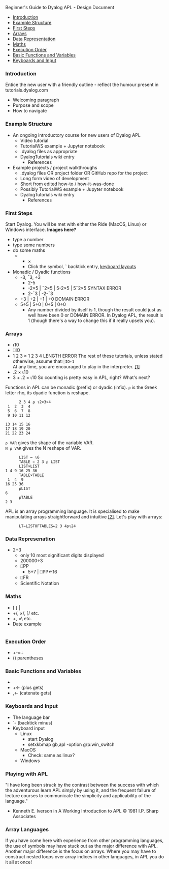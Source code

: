 Beginner's Guide to Dyalog APL - Design Document  
  
- [Introduction](#introduction)  
- [Example Structure](#example-structure)  
- [First Steps](#first-steps)  
- [Arrays](#arrays)
- [Data Representation](#data-representation)
- [Maths](#maths)
- [Execution Order](#execution-order)  
- [Basic Functions and Variables](#basic-functions-and-variables)  
- [Keyboards and Input](#keyboards-and-input)  

### Introduction
Entice the new user with a friendly outline - reflect the humour present in tutorials.dyalog.com
- Welcoming paragraph
- Purpose and scope
- How to navigate

### Example Structure 
- An ongoing introductory course for new users of Dyalog APL
  - Video tutorial
  - TutorialWS example + Jupyter notebook
  - .dyalog files as appropriate
  - DyalogTutorials wiki entry
    - References
- Example projects / project walkthroughs
  - .dyalog files OR project folder OR GitHub repo for the project
  - Long form video of development
  - Short from edited how-to / how-it-was-done
  - Possibly TutorialWS example + Jupyter notebook
  - DyalogTutorials wiki entry
    - References

### First Steps
Start Dyalog. You will be met with either the Ride (MacOS, Linux) or Windows interface.
**Images here?**
- type a number
- type some numbers
- do some maths
  - + × 
    - Click the symbol, ` backtick entry, [keyboard layouts](#keyboards-and-input)
- Monadic / Dyadic functions
  - -3, ¯3, ÷3
    - 2-5
    - -2×5 | ¯2×5 | 5-2×5 | 5¯2×5
      SYNTAX ERROR
    - 2-¯3 | -2-¯3
  - ÷3 | ÷2 | ÷1 | ÷0
    DOMAIN ERROR
  - 5÷5 | 5÷0 | 0÷5 | 0÷0
    - Any number divided by itself is 1, though the result could just as well have been 0 or DOMAIN ERROR. In Dyalog APL, the result is 1 (though there's a way to change this if it really upsets you). 

### Arrays
  - ⍳10
  - ⎕IO
  - 1 2 3 × 1 2 3 4 
  LENGTH ERROR
The rest of these tutorials, unless stated otherwise, assume that ```⎕IO←1```  
At any time, you are encouraged to play in the interpreter. [[1]](#playing-with-apl)
  - .2 × ⍳10
  - 3 + .2 × ⍳10
So counting is pretty easy in APL, right? What's next?  

Functions in APL can be monadic (prefix) or dyadic (infix).
```⍴``` is the Greek letter rho, its dyadic function is reshape.
```APL
      2 3 4 ⍴ ⍳2×3×4
 1  2  3  4
 5  6  7  8
 9 10 11 12
           
13 14 15 16
17 18 19 20
21 22 23 24
```
```⍴ VAR``` gives the shape of the variable VAR.  
```N ⍴ VAR``` gives the N reshape of VAR.  
```APL
      LIST ← ⍳6
      TABLE ← 2 3 ⍴ LIST
      LIST×LIST
1 4 9 16 25 36
      TABLE×TABLE
 1  4  9
16 25 36
      ⍴LIST
6
      ⍴TABLE
2 3
```

APL is an array programming language. It is specialised to make manipulating arrays straightforward and intuitive [[2]](#Array-languages). Let's play with arrays:   
```APL
      LT←LISTOFTABLES←2 3 4⍴⍳24
```

### Data Represenation
- 2÷3
  - only 10 most significant digits displayed
  - 200000÷3
  - ⎕PP
    - 5÷7 | ⎕PP←16
  - ⎕FR
  - Scientific Notation

### Maths
- ⌈ ⌊ | 
- +/, ×/, ⌈/ etc.
- +\, ×\ etc.
- Date example
```APL
```

### Execution Order
- +-×÷
- () parentheses

### Basic Functions and Variables
- 
- +← (plus gets)
- ,← (catenate gets)

### Keyboards and Input
- The language bar
- `- (backtick minus)
- Keyboard input
  - Linux
    - start Dyalog
    - setxkbmap gb,apl -option grp:win_switch
  - MacOS
    - Check: same as linux?
  - Windows

### Playing with APL
"I have long been struck by the contrast between the success with which the adventurous learn APL simply by using it, and the frequent failure of lecture courses to communicate the simplicity and applicability of the language."  
- Kenneth E. Iverson in A Working Introduction to APL © 1981 I.P. Sharp Associates

### Array Languages
If you have come here with experience from other programming languages, the use of symbols may have stuck out as the major difference with APL. Another major difference is the focus on arrays. Where you may have to construct nested loops over array indices in other languages, in APL you do it all at once!
